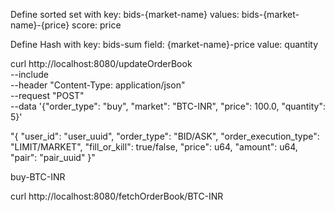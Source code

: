 Define sorted set with 
  key: bids-{market-name}
  values: bids-{market-name}-{price}
  score: price

Define Hash with
  key: bids-sum
  field: {market-name}-price
  value: quantity




curl http://localhost:8080/updateOrderBook \
    --include \
    --header "Content-Type: application/json" \
    --request "POST" \
    --data '{"order_type": "buy", "market": "BTC-INR", "price": 100.0, "quantity": 5}'



"{ "user_id": "user_uuid", "order_type": "BID/ASK", "order_execution_type": "LIMIT/MARKET", "fill_or_kill": true/false, "price": u64, "amount": u64, "pair": "pair_uuid" }"


buy-BTC-INR


curl http://localhost:8080/fetchOrderBook/BTC-INR